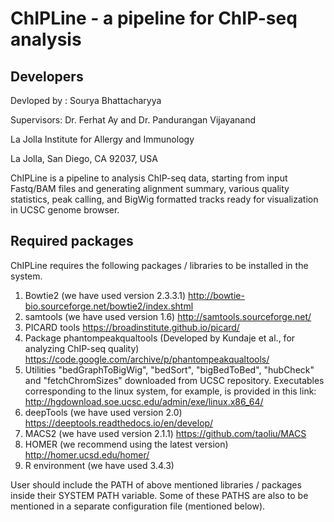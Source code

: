# ChIPLine - a pipeline for ChIP-seq analysis

Developers
--------------
Devloped by : Sourya Bhattacharyya

Supervisors: Dr. Ferhat Ay and Dr. Pandurangan Vijayanand

La Jolla Institute for Allergy and Immunology

La Jolla, San Diego, CA 92037, USA



ChIPLine is a pipeline to analysis ChIP-seq data, starting from input Fastq/BAM files and generating alignment summary, various quality statistics, peak calling, and BigWig formatted tracks ready for visualization in UCSC genome browser.


Required packages
-----------------

ChIPLine requires the following packages / libraries to be installed in the system.

1) Bowtie2 (we have used version 2.3.3.1) http://bowtie-bio.sourceforge.net/bowtie2/index.shtml
2) samtools (we have used version 1.6) http://samtools.sourceforge.net/
3) PICARD tools https://broadinstitute.github.io/picard/
4) Package phantompeakqualtools (Developed by Kundaje et al., for analyzing ChIP-seq quality) https://code.google.com/archive/p/phantompeakqualtools/ 
5) Utilities "bedGraphToBigWig", "bedSort", "bigBedToBed", "hubCheck" and "fetchChromSizes" downloaded from UCSC repository. Executables corresponding to the linux system, for example, is provided in this link: http://hgdownload.soe.ucsc.edu/admin/exe/linux.x86_64/
6) deepTools (we have used version 2.0) https://deeptools.readthedocs.io/en/develop/
7) MACS2 (we have used version 2.1.1) https://github.com/taoliu/MACS
8) HOMER (we recommend using the latest version) http://homer.ucsd.edu/homer/
9) R environment (we have used 3.4.3)


User should include the PATH of above mentioned libraries / packages inside their SYSTEM PATH variable. Some of these PATHS are also to be mentioned in a separate configuration file (mentioned below).

